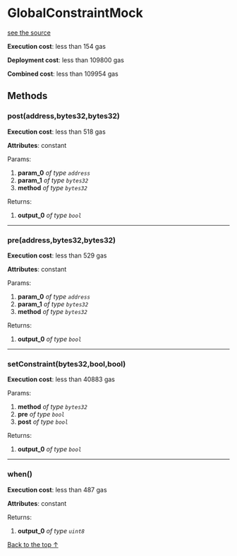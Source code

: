 # GlobalConstraintMock
[see the source](https://github.com/daostack/arc/tree/master/contracts/test/GlobalConstraintMock.sol)


**Execution cost**: less than 154 gas

**Deployment cost**: less than 109800 gas

**Combined cost**: less than 109954 gas




## Methods
### post(address,bytes32,bytes32)


**Execution cost**: less than 518 gas

**Attributes**: constant


Params:

1. **param_0** *of type `address`*
2. **param_1** *of type `bytes32`*
3. **method** *of type `bytes32`*

Returns:


1. **output_0** *of type `bool`*

--- 
### pre(address,bytes32,bytes32)


**Execution cost**: less than 529 gas

**Attributes**: constant


Params:

1. **param_0** *of type `address`*
2. **param_1** *of type `bytes32`*
3. **method** *of type `bytes32`*

Returns:


1. **output_0** *of type `bool`*

--- 
### setConstraint(bytes32,bool,bool)


**Execution cost**: less than 40883 gas


Params:

1. **method** *of type `bytes32`*
2. **pre** *of type `bool`*
3. **post** *of type `bool`*

Returns:


1. **output_0** *of type `bool`*

--- 
### when()


**Execution cost**: less than 487 gas

**Attributes**: constant



Returns:


1. **output_0** *of type `uint8`*

[Back to the top ↑](#globalconstraintmock)
